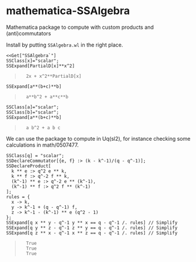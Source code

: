 # mathematica-SSAlgebra
Mathematica package to compute with custom products and (anti)commutators

Install by putting `SSAlgebra.wl` in the right place.

    <<Get["SSAlgebra`"]
    SSClass[x]="scalar";
    SSExpand[PartialD[x]**x^2]

>       2x + x^2**PartialD[x]

    SSExpand[a**(b+c)**b]

>       a**b^2 + a**c**b

    SSClass[a]="scalar";
    SSClass[b]="scalar";
    SSExpand[a**(b+c)**b]

>       a b^2 + a b c

We can use the package to compute in Uq(sl2), for instance checking some calculations in math/0507477.

    SSClass[q] = "scalar";
    SSDeclareCommutator[{e, f} :> (k - k^-1)/(q - q^-1)];
    SSDeclareProduct[
      k ** e :> q^2 e ** k,
      k ** f :> q^-2 f ** k,
      (k^-1) ** e :> q^-2 e ** (k^-1),
      (k^-1) ** f :> q^2 f ** (k^-1)
    ];
    rules = {
      x -> k,
      y -> k^-1 + (q - q^-1) f,
      z -> k^-1 - (k^-1) ** e (q^2 - 1)
    };
    SSExpand[q x ** y - q^-1 y ** x == q - q^-1 /. rules] // Simplify
    SSExpand[q y ** z - q^-1 z ** y == q - q^-1 /. rules] // Simplify
    SSExpand[q z ** x - q^-1 x ** z == q - q^-1 /. rules] // Simplify

>       True
>       True
>       True
